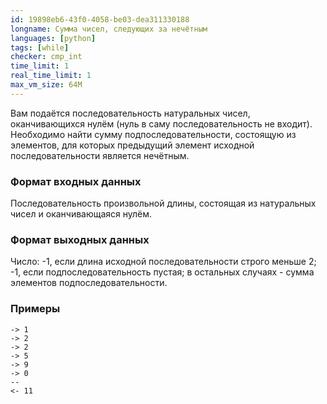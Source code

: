 ```yaml
---
id: 19898eb6-43f0-4058-be03-dea311330188
longname: Сумма чисел, следующих за нечётным
languages: [python]
tags: [while]
checker: cmp_int
time_limit: 1
real_time_limit: 1
max_vm_size: 64M
---
```



Вам подаётся последовательность натуральных чисел, оканчивающихся нулём (нуль в саму последовательность не входит).
Необходимо найти сумму подпоследовательности, состоящую из элементов, для которых предыдущий элемент исходной последовательности является нечётным.

### Формат входных данных

Последовательность произвольной длины, состоящая из натуральных чисел и оканчивающаяся нулём.

### Формат выходных данных

Число:
-1, если длина исходной последовательности строго меньше 2;
-1, если подпоследовательность пустая;
в остальных случаях - сумма элементов подпоследовательности.

### Примеры

```
-> 1
-> 2
-> 2
-> 5
-> 9
-> 0
--
<- 11
```